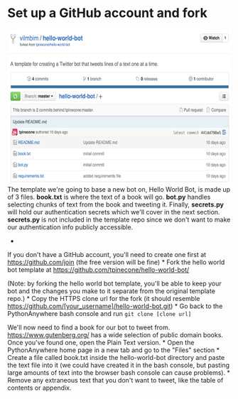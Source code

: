 
# Set up a GitHub account and fork
<img src="Screen Shot 2015-10-06 at 11.46.29 PM.png" height="350"><br>
The template we're going to base a new bot on, Hello World Bot, is made up of 3 files. **book.txt** is where the text of a book will go. **bot.py** handles selecting chunks of text from the book and tweeting it. Finally, **secrets.py** will hold our authentication secrets which we'll cover in the next section. **secrets.py** is not included in the template repo since we don't want to make our authentication info publicly accessible.

* 
If you don't have a GitHub account, you'll need to create one first at https://github.com/join (the free version will be fine)
* 
Fork the hello world bot template at https://github.com/tpinecone/hello-world-bot/

(Note: by forking the hello world bot template, you'll be able to keep your bot and the changes you make to it separate from the original template repo.)
* 
Copy the HTTPS clone url for the fork (it should resemble https://github.com/[your_username]/hello-world-bot.git)
* 
Go back to the PythonAnywhere bash console and run ``git clone [clone url]``


We'll now need to find a book for our bot to tweet from. https://www.gutenberg.org/ has a wide selection of public domain books. Once you've found one, open the Plain Text version.
* 
Open the PythonAnywhere home page in a new tab and go to the "Files" section
* 
Create a file called book.txt inside the hello-world-bot directory and paste the text file into it (we could have created it in the bash console, but pasting large amounts of text into the browser bash console can cause problems).
* 
Remove any extraneous text that you don't want to tweet, like the table of contents or appendix.